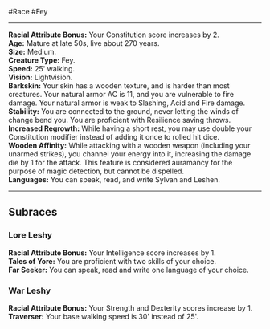 #Race #Fey
- - -
**Racial Attribute Bonus:** Your Constitution score increases by 2.  
**Age:** Mature at late 50s, live about 270 years.  
**Size:** Medium.  
**Creature Type:** Fey.  
**Speed:** 25' walking.  
**Vision:** Lightvision.  
**Barkskin:** Your skin has a wooden texture, and is harder than most creatures. Your natural armor AC is 11, and you are vulnerable to fire damage. Your natural armor is weak to Slashing, Acid and Fire damage.  
**Stability:** You are connected to the ground, never letting the winds of change bend you. You are proficient with Resilience saving throws.  
**Increased Regrowth:** While having a short rest, you may use double your Constitution modifier instead of adding it once to rolled hit dice.  
**Wooden Affinity:** While attacking with a wooden weapon (including your unarmed strikes), you channel your energy into it, increasing the damage die by 1 for the attack. This feature is considered auramancy for the purpose of magic detection, but cannot be dispelled.  
**Languages:** You can speak, read, and write Sylvan and Leshen.
- - -
## Subraces
### Lore Leshy
 
**Racial Attribute Bonus:** Your Intelligence score increases by 1.  
**Tales of Yore:** You are proficient with two skills of your choice.  
**Far Seeker:** You can speak, read and write one language of your choice.
 
### War Leshy
 
**Racial Attribute Bonus:** Your Strength and Dexterity scores increase by 1.  
**Traverser:** Your base walking speed is 30' instead of 25'.
